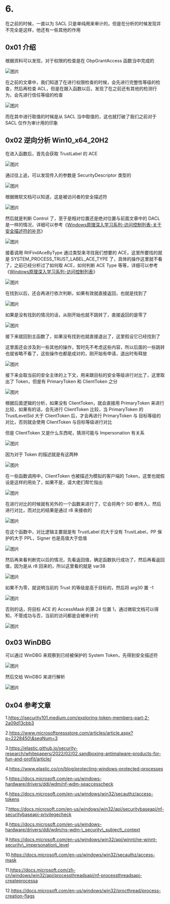 # 6.

在之前的时候，一直以为 SACL 只是单纯用来审计的，但是在分析的时候发现并不完全是这样，他还有一些其他的作用

## 0x01 介绍

根据资料可以发现，对于权限的检查是在 ObpGrantAccess 函数当中完成的

![图片](https://img-blog.csdnimg.cn/img\_convert/9c74507c61bd043aba11aa4a370b6453.png)

在之前的文章中，我们知道了在进行权限检查的时候，会先进行完整性等级的检查，然后再检查 ACL，但是在跟入函数以后，发现了在之前还有其他的检测行为，会先进行信任等级的检查

![图片](https://img-blog.csdnimg.cn/img\_convert/fb93bc9f95a7fbb118bd67d2f9e734ef.png)

而在其中进行取值的时候是从 SACL 当中取值的，这也就打破了我们之前对于 SACL 仅作为审计用的印象

## 0x02 逆向分析 Win10\_x64\_20H2

在进入函数后，首先会获取 TrustLabel 的 ACE

![图片](https://img-blog.csdnimg.cn/img\_convert/aacdc1bb9a2114a86aa1f5b3a9448431.png)

通过往上追，可以发现传入的参数是 SecurityDescriptor 类型的

![图片](https://img-blog.csdnimg.cn/img\_convert/a78a14e032703443be58a602c184de77.png)

根据微软文档可以知道，这是被访问者的安全描述符

![图片](https://img-blog.csdnimg.cn/img\_convert/16a416d1cff7fb1e48e343d65eed23ec.png)

然后就是判断 Control 了，至于是相对位置还是绝对位置与前面文章中的 DACL 是一样的情况，详细可以参考《[Windows原理深入学习系列-访问控制列表-关于安全描述符的补充](http://mp.weixin.qq.com/s?\_\_biz=MzkxMTMxMjI2OQ==\&mid=2247484279\&idx=1\&sn=a0023f30532b1a2b34f821cafecb6aea\&chksm=c11f5795f668de833293428bd1e7ae8a79d8a9784eb0948a629e2c6b9bb35a2e33604ab992fb\&scene=21#wechat\_redirect)》

![图片](https://img-blog.csdnimg.cn/img\_convert/3b8b249b16a232c4ab2254cc3e9a41d4.png)

接着调用 RtlFindAceByType 通过类型来寻找我们想要的 ACE，这里所要找的就是 SYSTEM\_PROCESS\_TRUST\_LABEL\_ACE\_TYPE 了，具体的操作这里就不看了，之前已经分析过了如何取 ACE，如何判断 ACE Type 等等，详细可以参考《[Windows原理深入学习系列-访问控制列表](http://mp.weixin.qq.com/s?\_\_biz=MzkxMTMxMjI2OQ==\&mid=2247484278\&idx=1\&sn=e6edf16c3e5f7f6f3b62b421d4bc4155\&chksm=c11f5794f668de828c9c28457684ddcc905d4c690f4ca8321837d9a457a1aee16c5166ceafd5\&scene=21#wechat\_redirect)》

![图片](https://img-blog.csdnimg.cn/img\_convert/8679abe792f20b1a9555e6250cd75299.png)

在找到以后，还会再进行依次判断，如果有效就直接返回，也就是找到了

![图片](https://img-blog.csdnimg.cn/img\_convert/45024ce697105ba558bc4b5a33e14b03.png)

如果是没有找到的情况的话，从刚开始也就不跳转了，直接返回的是零了

![图片](https://img-blog.csdnimg.cn/img\_convert/2ac48790208fec3b69f7b18e949be09f.png)

接下来就回到主函数了，如果没有找到也就直接退出了，这里假设它已经找到了

这里面还会涉及到一些其他的操作，暂时先不考虑这些内容，所以后面的一些跳转也就省略不看了，这些操作也都是成对的，刚开始有申请，退出时有释放

![图片](https://img-blog.csdnimg.cn/img\_convert/6b4af15f6667872fee16e4ce1dc9b854.png)

接下来会取当前的安全主体的上下文，用来跟目标的安全等级进行对比了，这里取出了 Token，但是有 PrimaryToken 和 ClientToken 之分

![图片](https://img-blog.csdnimg.cn/img\_convert/6297dc32fa81122ba2536bd5a697d086.png)

根据后面逻辑的分析，如果没有 ClientToken，就会直接用 PrimaryToken 来进行比较，如果有的话，会先进行 ClientToken 比较，当 PrimaryToken 的 TrustLevelSid 大于 ClientToken 后，才会再进行 PrimaryToken 与 目标等级的对比，否则就会使用 ClientToken 与目标等级进行对比

但是 ClientToken 又是什么东西呢，猜测可能与 Impersonation 有关系

![图片](https://img-blog.csdnimg.cn/img\_convert/ce2b6b65d84cf3782b0b11befa1600fb.png)

因为对于 Token 的描述就是有这两种

![图片](https://img-blog.csdnimg.cn/img\_convert/3d8c77752b3cb0d7a00b463be9e70e8c.png)

在一些函数调用中，ClientToken 也被描述为模拟的客户端的 Token，这里也就假设是这样的用处了，如果不是，请大佬们帮忙指出

![图片](https://img-blog.csdnimg.cn/img\_convert/3bb279f115a99bedf8d5cbbcb6336125.png)

在进行对比的时候就有另外的一个函数来进行了，它会将两个 SID 都传入，然后进行对比，而对比的结果是通过 r8 来接收的

![图片](https://img-blog.csdnimg.cn/img\_convert/8e53ad06e8384f59044026ba3ad943c4.png)

在这个函数中，对比逻辑主要就是有 TrustLabel 的大于没有 TrustLabel，PP 保护的大于 PPL，Signer 也是高值大于低值

![图片](https://img-blog.csdnimg.cn/img\_convert/2a7aef380aaafb2c39dd87b3e368fef7.png)

然后再来看判断完以后的情况，先看返回值，确定函数执行成功了，然后再看返回值，因为是从 r8 回来的，所以这里看的就是 var38

![图片](https://img-blog.csdnimg.cn/img\_convert/71408b356bab5782bc960d3e1db466a7.png)

如果不为零，就说明当前的 Trust 的等级是高于目标的，然后将 arg30 置 -1

![图片](https://img-blog.csdnimg.cn/img\_convert/b3e0dfebece7b4086ea6b2312bfd417f.png)

否则的话，将目标 ACE 的 AccessMask 的第 24 位置 1，通过微软文档可以得知，不管成功与否，当前的访问都是会被审计的

![图片](https://img-blog.csdnimg.cn/img\_convert/2c20084a12ea62ce9012758bbfbaec5e.png)

## 0x03 WinDBG

可以通过 WinDBG 来观察到已经被保护的 System Token，先得到安全描述符

![图片](https://img-blog.csdnimg.cn/img\_convert/10c1d8704afea8cb353fb763c4367df1.png)

然后交给 WinDBG 来进行解析

![图片](https://img-blog.csdnimg.cn/img\_convert/39807041b5e8e031a1f5cacbbe95774b.png)

## 0x04 参考文章

1.https://jsecurity101.medium.com/exploring-token-members-part-2-2a09d13cbb3

2.https://www.microsoftpressstore.com/articles/article.aspx?p=2228450\&seqNum=3

3.https://elastic.github.io/security-research/whitepapers/2022/02/02.sandboxing-antimalware-products-for-fun-and-profit/article/

4.https://www.elastic.co/cn/blog/protecting-windows-protected-processes

5.https://docs.microsoft.com/en-us/windows-hardware/drivers/ddi/wdm/nf-wdm-seaccesscheck

6.https://docs.microsoft.com/en-us/windows/win32/secauthz/access-tokens

7.https://docs.microsoft.com/en-us/windows/win32/api/securitybaseapi/nf-securitybaseapi-privilegecheck

8.https://docs.microsoft.com/en-us/windows-hardware/drivers/ddi/wdm/ns-wdm-\_security\_subject\_context

9.https://docs.microsoft.com/en-us/windows/win32/api/winnt/ne-winnt-security\_impersonation\_level

10.https://docs.microsoft.com/en-us/windows/win32/secauthz/access-mask

11.https://docs.microsoft.com/zh-cn/windows/win32/api/processthreadsapi/nf-processthreadsapi-createprocessa

12.https://docs.microsoft.com/en-us/windows/win32/procthread/process-creation-flags
